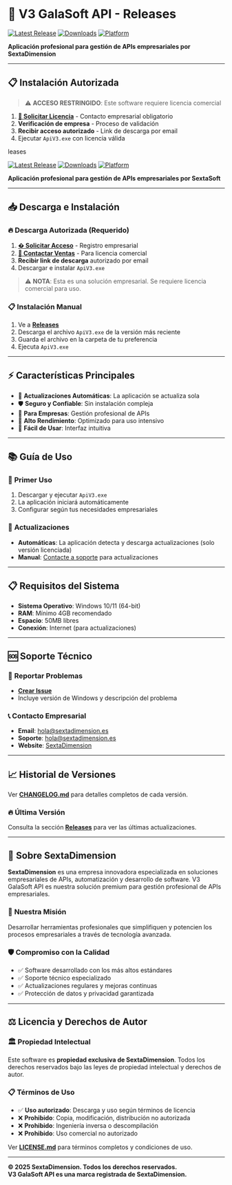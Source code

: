 # 🚀 V3 GalaSoft API - Releases

[![Latest Release](https://img.shields.io/github/v/release/SextaSoft/ApiV3-releases)](https://github.com/SextaSoft/ApiV3-releases/releases/latest)
[![Downloads](https://img.shields.io/github/downloads/SextaSoft/ApiV3-releases/total)](https://github.com/SextaSoft/ApiV3-releases/releases)
[![Platform](https://img.shields.io/badge/platform-Windows-blue)](https://github.com/SextaSoft/ApiV3-releases/releases)

**Aplicación profesional para gestión de APIs empresariales por SextaDimension**

---

## 📋 **Instalación Autorizada**

> ⚠️ **ACCESO RESTRINGIDO**: Este software requiere licencia comercial

1. **[📧 Solicitar Licencia](mailto:hola@sextadimension.es?subject=Solicitud%20de%20Licencia%20-%20V3%20GalaSoft%20API&body=Hola%20SextaDimension,%0A%0AMe%20interesa%20obtener%20una%20licencia%20comercial%20para%20V3%20GalaSoft%20API.%0A%0APor%20favor,%20envíenme%20información%20sobre:%0A-%20Precios%20y%20planes%20de%20licencia%0A-%20Características%20incluidas%0A-%20Proceso%20de%20activación%0A-%20Soporte%20técnico%0A%0AInformación%20de%20mi%20empresa:%0AEmpresa:%20[Nombre%20de%20su%20empresa]%0AContacto:%20[Su%20nombre]%0ATeléfono:%20[Su%20teléfono]%0A%0AGracias%20por%20su%20atención.%0A%0ASaludos)** - Contacto empresarial obligatorio
2. **Verificación de empresa** - Proceso de validación
3. **Recibir acceso autorizado** - Link de descarga por email
4. Ejecutar `ApiV3.exe` con licencia válida

<!-- DESCARGA DIRECTA DESHABILITADA POR PROTECCIÓN
### 🔥 **Descarga Directa (Recomendado)**
1. **[📦 Descargar Última Versión](https://github.com/SextaSoft/ApiV3-releases/releases/latest/download/ApiV3.exe)**
2. Ejecutar `ApiV3.exe` 
3. ¡Listo! La aplicación se ejecutará y se actualizará automáticamente

### 📋 **Instalación Manual**
1. Ve a [**Releases**](https://github.com/SextaSoft/ApiV3-releases/releases)
2. Descarga el archivo `ApiV3.exe` de la versión más reciente
3. Guarda el archivo en la carpeta de tu preferencia
4. Ejecuta `ApiV3.exe`
-->leases

[![Latest Release](https://img.shields.io/github/v/release/SextaSoft/ApiV3-releases)](https://github.com/SextaSoft/ApiV3-releases/releases/latest)
[![Downloads](https://img.shields.io/github/downloads/SextaSoft/ApiV3-releases/total)](https://github.com/SextaSoft/ApiV3-releases/releases)
[![Platform](https://img.shields.io/badge/platform-Windows-blue)](https://github.com/SextaSoft/ApiV3-releases/releases)

**Aplicación profesional para gestión de APIs empresariales por SextaSoft**

---

## 📥 **Descarga e Instalación**

### 🔥 **Descarga Autorizada (Requerido)**
1. **[� Solicitar Acceso](https://sextadimension.es/solicitar-acceso)** - Registro empresarial
2. **[📧 Contactar Ventas](mailto:hola@sextadimension.es?subject=Solicitud%20de%20Licencia%20Comercial%20-%20V3%20GalaSoft%20API&body=Hola%20equipo%20de%20SextaDimension,%0A%0ASolicito%20información%20comercial%20sobre%20V3%20GalaSoft%20API.%0A%0AInformación%20requerida:%0A-%20Pricing%20y%20planes%20disponibles%0A-%20Características%20de%20la%20versión%20completa%0A-%20Proceso%20de%20compra%20y%20activación%0A-%20Soporte%20técnico%20incluido%0A-%20Descuentos%20para%20empresas%0A%0ADatos%20de%20contacto:%0AEmpresa:%20[Nombre%20empresa]%0AContacto:%20[Su%20nombre]%0AEmail:%20[Su%20email]%0ATeléfono:%20[Opcional]%0A%0AQuedo%20a%20la%20espera%20de%20su%20respuesta.%0A%0ASaludos%20cordiales)** - Para licencia comercial
3. **Recibir link de descarga** autorizado por email
4. Descargar e instalar `ApiV3.exe`

> ⚠️ **NOTA**: Esta es una solución empresarial. Se requiere licencia comercial para uso.

### 📋 **Instalación Manual**
1. Ve a [**Releases**](https://github.com/SextaSoft/ApiV3-releases/releases)
2. Descarga el archivo `ApiV3.exe` de la versión más reciente
3. Guarda el archivo en la carpeta de tu preferencia
4. Ejecuta `ApiV3.exe`

---

## ⚡ **Características Principales**

- 🔄 **Actualizaciones Automáticas**: La aplicación se actualiza sola
- 🛡️ **Seguro y Confiable**: Sin instalación compleja
- 💼 **Para Empresas**: Gestión profesional de APIs
- 🚀 **Alto Rendimiento**: Optimizado para uso intensivo
- 🎯 **Fácil de Usar**: Interfaz intuitiva

---

## 📚 **Guía de Uso**

### 🚀 **Primer Uso**
1. Descargar y ejecutar `ApiV3.exe`
2. La aplicación iniciará automáticamente
3. Configurar según tus necesidades empresariales

### 🔄 **Actualizaciones**
- **Automáticas**: La aplicación detecta y descarga actualizaciones (solo versión licenciada)
- **Manual**: [Contacte a soporte](mailto:hola@sextadimension.es?subject=Solicitud%20de%20Actualización%20-%20V3%20GalaSoft%20API&body=Hola%20equipo%20de%20soporte,%0A%0ASolicito%20ayuda%20para%20actualizar%20V3%20GalaSoft%20API.%0A%0AInformación%20actual:%0AVersionn%20instalada:%20[Si%20la%20conoce]%0AProblema%20con%20actualización:%20[Describa%20el%20problema]%0A%0ASistema:%0AWindows:%20[Versión]%0A%0AGracias%20por%20su%20ayuda) para actualizaciones

---

## 📋 **Requisitos del Sistema**

- **Sistema Operativo**: Windows 10/11 (64-bit)
- **RAM**: Mínimo 4GB recomendado
- **Espacio**: 50MB libres
- **Conexión**: Internet (para actualizaciones)

---

## 🆘 **Soporte Técnico**

### 🐛 **Reportar Problemas**
- [**Crear Issue**](https://github.com/SextaSoft/ApiV3-releases/issues/new)
- Incluye versión de Windows y descripción del problema

### 📞 **Contacto Empresarial**
- **Email**: [hola@sextadimension.es](mailto:hola@sextadimension.es?subject=Consulta%20Comercial%20-%20V3%20GalaSoft%20API&body=Hola%20SextaDimension,%0A%0ATengo%20interés%20en%20V3%20GalaSoft%20API.%0A%0A[Describa%20su%20consulta%20aquí]%0A%0AEmpresa:%20[Nombre]%0AContacto:%20[Su%20nombre]%0A%0AGracias)
- **Soporte**: [hola@sextadimension.es](mailto:hola@sextadimension.es?subject=Soporte%20Técnico%20-%20V3%20GalaSoft%20API&body=Hola%20equipo%20de%20soporte,%0A%0ANecesito%20asistencia%20técnica%20con%20V3%20GalaSoft%20API.%0A%0ADescripción%20del%20problema:%0A[Describa%20detalladamente%20el%20problema]%0A%0ASistema:%0AWindows:%20[10/11]%0AVersionn%20app:%20[Si%20la%20conoce]%0A%0AGracias%20por%20su%20ayuda)
- **Website**: [SextaDimension](https://sextadimension.es/)

---

## 📈 **Historial de Versiones**

Ver [**CHANGELOG.md**](./CHANGELOG.md) para detalles completos de cada versión.

### 🔥 **Última Versión**
Consulta la sección [**Releases**](https://github.com/SextaSoft/ApiV3-releases/releases) para ver las últimas actualizaciones.

---

## 🏢 **Sobre SextaDimension**

**SextaDimension** es una empresa innovadora especializada en soluciones empresariales de APIs, automatización y desarrollo de software. V3 GalaSoft API es nuestra solución premium para gestión profesional de APIs empresariales.

### 🎯 **Nuestra Misión**
Desarrollar herramientas profesionales que simplifiquen y potencien los procesos empresariales a través de tecnología avanzada.

### 🛡️ **Compromiso con la Calidad**
- ✅ Software desarrollado con los más altos estándares
- ✅ Soporte técnico especializado
- ✅ Actualizaciones regulares y mejoras continuas
- ✅ Protección de datos y privacidad garantizada

---

## ⚖️ **Licencia y Derechos de Autor**

### 🏛️ **Propiedad Intelectual**
Este software es **propiedad exclusiva de SextaDimension**. Todos los derechos reservados bajo las leyes de propiedad intelectual y derechos de autor.

### 📋 **Términos de Uso**
- ✅ **Uso autorizado**: Descarga y uso según términos de licencia
- ❌ **Prohibido**: Copia, modificación, distribución no autorizada
- ❌ **Prohibido**: Ingeniería inversa o descompilación
- ❌ **Prohibido**: Uso comercial no autorizado

Ver [**LICENSE.md**](./LICENSE.md) para términos completos y condiciones de uso.

---

**© 2025 SextaDimension. Todos los derechos reservados.**  
**V3 GalaSoft API es una marca registrada de SextaDimension.**